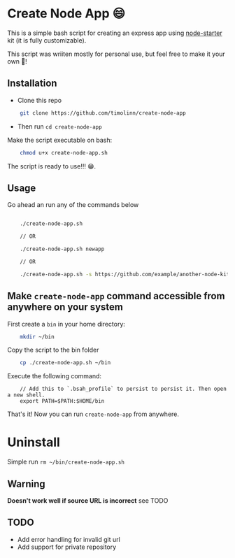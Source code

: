 # Create Node App 😄

This is a simple bash script for creating an express app using [node-starter](https://github.com/timolinn/node-starter) kit (it is fully customizable).

This script was wriiten mostly for personal use, but feel free to make it your own 🙂!

## Installation
+ Clone this repo
```bash
    git clone https://github.com/timolinn/create-node-app
```
+ Then run `cd create-node-app`

Make the script executable on bash:
```bash
    chmod u+x create-node-app.sh
```
The script is ready to use!!! 😁.

## Usage
Go ahead an run any of the commands below
```bash

    ./create-node-app.sh

    // OR

    ./create-node-app.sh newapp

    // OR

    ./create-node-app.sh -s https://github.com/example/another-node-kit
```

## Make `create-node-app` command accessible from anywhere on your system
First create a `bin` in your home directory:
```bash
    mkdir ~/bin
```

Copy the script to the bin folder
```bash
    cp ./create-node-app.sh ~/bin
```

Execute the following command:
```
    // Add this to `.bsah_profile` to persist to persist it. Then open a new shell.
    export PATH=$PATH:$HOME/bin
```

That's it! Now you can run `create-node-app` from anywhere.

# Uninstall
Simple run `rm ~/bin/create-node-app.sh`

## Warning
**Doesn't work well if source URL is incorrect** see TODO

## TODO
+ Add error handling for invalid git url
+ Add support for private repository